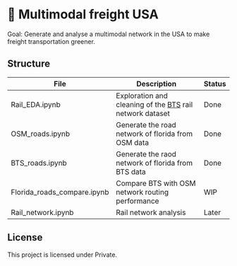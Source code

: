 # :seedling: Multimodal freight USA

Goal: Generate and analyse a multimodal network in the USA to make freight transportation greener.


## Structure

| File | Description | Status |
| ----------- | ----------- |  ----------- | 
| Rail_EDA.ipynb | Exploration and cleaning of the [BTS](https://data-usdot.opendata.arcgis.com/datasets/north-american-rail-lines-1) rail network dataset | Done |
| OSM_roads.ipynb | Generate the road network of florida from OSM data | Done |
| BTS_roads.ipynb | Generate the raod network of florida from BTS data | Done |
| Florida_roads_compare.ipynb | Compare BTS with OSM network routing performance | WIP |
| Rail_network.ipynb | Rail network analysis | Later |


## License

This project is licensed under Private.
